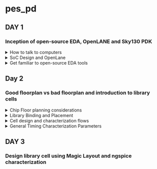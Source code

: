 # pes_pd
## DAY 1
### Inception of open-source EDA, OpenLANE and Sky130 PDK
<details>
<summary> How to talk to computers </summary>
  
**Introduction to QFN-48 Package, chip, pads, core, die and IPs**

How computers work
* An Arduino board is a well-known open-source electronics platform that encompasses a microcontroller and a development environment.
* It represents a compact computing chip responsible for executing instructions and managing the operations of your electronic project.
* The functionality of Arduino boards revolves around enabling you to create and upload code that dictates how the microcontroller on the board behaves.

![image](https://github.com/shreyakotagal/pes_pd/assets/117657204/74ac0bd8-41ad-425a-9b16-9b66bfe2271e)

The arduino can be designed as board like:

![image](https://github.com/shreyakotagal/pes_pd/assets/117657204/2f2197ba-eebc-4025-941d-22e4a893e033)

* When we examine the IC, it resembles an image referred to as a "chip," although it's technically known as a "PACKAGE."
* These packages are assigned names, such as "QFN-48," and there are various package types available with different configurations.
* The specific pin locations for this package are determined by the Arduino board.
* The size of the package is 7mm x 7mm.
* The chip itself, positioned in the center of the package, is the primary processing unit. It is connected to the package using a method called "wire bonding," facilitating the transfer of signals from external sources into the chip.
* Opening the chip reveals multiple components, including "PADs," which are like metal connectors on the chip's bottom.
* These PADs link the chip to a circuit, allowing external signals to enter for processing.
* The open space within the chip is known as the "Core." This Core functions as the chip's brain, responsible for most of the thinking and information processing.
* It houses digital logic elements such as AND gates, OR gates, and MUXs.
  
* The chip itself, known as the "Die," is the heart of a computer chip. It's a small, flat piece of silicon containing the electronic circuits where critical computations and operations occur. It's manufactured on a "Silicon Wafer."
* The typical Core of a CHIP consists of components like SoC (e.g., RISC-V SoC), SRAM, ADCs, DACs, PLL, SPI, and other elements.
* Collectively, SRAM, ADC, DAC, PLL, and others are referred to as "Foundry IP's" (Intellectual Properties).
* "Foundry" is a pivotal term in chip design, as it refers to the place where chips are manufactured. Foundries encompass machines used in chip production.
* The digital blocks situated within the SoC and the SPI interface are commonly termed "Macros."

![image](https://github.com/shreyakotagal/pes_pd/assets/117657204/7b63d0f5-53be-404d-8ad6-4b8bb52c661f)

**Introduction to RISC-V**

Definition of RISC-V:
* RISC-V, known as "RISC-V instruction set architecture" or "ISA," is a language of computing that facilitates communication with computers.
* It operates as an open-source instruction set architecture (ISA) founded on well-established principles of reduced instruction set computing (RISC).
Understanding Instruction Set Architecture (ISA):
* ISA encompasses the instructions a computer's processor can execute, essentially defining its capabilities.
Execution Flow for C Programs on Hardware:
* To execute a C program on specific hardware with a particular layout (e.g., qFlow), a specific flow is followed:
  * The C program is initially compiled into its corresponding assembly language program, which utilizes RISC-V assembly language.
  * This assembly language program is further transformed into machine language, represented as binary code (1's and 0's), understood by the hardware.
  * Although represented in hexadecimal in this context, it is eventually converted into binary format.
  * These binary instructions are then executed within the hardware layout to produce the desired output.
  * An intermediary layer between the C program and the layout is the "HDL" (Hardware Description Language).
  
Definition of HDL:
* HDL stands for "Hardware Description Language."
* It is a specialized programming language employed to articulate the structure and behavior of electronic circuits and systems.
* HDLs play a pivotal role in the design, simulation, and synthesis of digital circuits, including those within microprocessors, memory chips, and integrated circuits.
Types of HDLs:
* There are two primary types of HDLs:
  * Verilog:
    * Developed by Phil Moorby and Prabhu Goel in the 1980s.
  * VHDL (VHSIC Hardware Description Language):
    * Developed by the U.S. Department of Defense in the 1980s.
Implementation of RISC-V Specifications:
* To realize RISC-V specifications effectively, the use of RTL (Register-Transfer Level) is essential.
* In the presented context, the RTL used is the picorv32 CPU core, which serves as an implementation of these RISC-V specifications.
RTL-GDS Flow:
* The utilization of RTL facilitates the implementation of RISC-V specifications.
* The transition from RTL to GDS (Graphics Data System) marks the progression in the design flow, ensuring that the chip's physical layout and manufacturing processes are aligned with RISC-V specifications.

**From Software Applications to Hardware**
* Apps: Application software is a type of computer software that is designed to perform specific tasks or functions for end-users.
* System software: System software refers to a category of computer software that acts as an intermediary between the hardware components of a computer system and the user-facing application software. It provides essential services, manages hardware resources, and enables the execution of application programs.
* Operating System: The operating system is a fundamental piece of software that manages hardware resources and provides various services for both users and application programs. It controls tasks such as memory management, process scheduling, file system management, and user interface interaction.
* Compiler: A compiler is a type of software tool that translates high-level programming code written by developers into assembly-level language.
* Assembler: An assembler is a software tool that translates assembly language code into machine code or binary code that can be directly executed by a computer's processor.
* RTL: RTL serves as an abstraction level in the design process that represents the behavior of a digital circuit in terms of registers and the operations that transfer data between them.
* Hardware: Hardware refers to the physical components of a computer system or any electronic device. It encompasses all the tangible parts that make up a computing or electronic device and enable it to perform various tasks.

![image](https://github.com/shreyakotagal/pes_pd/assets/117657204/43c4f8e8-d9b4-4d65-9285-64f5068b7b7a)

</details>
<details>
<summary> SoC Design and OpenLane </summary>
  
**Introduction to all Components of Open-source Digital ASIC Design**
To implement Digital ASIC design, several essential components are required. These components include RTL IP's (Register Transfer Level Intellectual Properties), EDA Tools (Electronic Design Automation Tools), and PDK data (Process Design Kit data).
What is PDK?
* PDK (Process Design Kit) is a set of files provided by semiconductor manufacturers.
* It helps designers utilize the manufacturer's fabrication process to create integrated circuits (ICs).
* PDK includes comprehensive information, models, and files specific to the manufacturer's process technology.
* Designers rely on PDK to develop and validate their designs for a particular manufacturing process.
What are EDA Tools?
* EDA (Electronic Design Automation) tools are software applications and utilities used in the design and development of electronic systems.
* These systems encompass integrated circuits (ICs), printed circuit boards (PCBs), and other electronic components.
* EDA tools are critical for designing and testing electronic hardware to ensure proper functionality before manufacturing.
* They automate various aspects of the design process, improving efficiency and reducing errors.
Open-source Digital ASIC Design Components
For open-source Digital ASIC Design, three key elements are crucial:
* RTL IP's: These can be sourced from open repositories such as librecores.org, opencores.org, and GitHub, among others.
* EDA Tools: Open-source EDA tools like qflow, openROAD, and openLANE are available for design and validation.
* PDK: Open-source PDKs, like the Foss 130nm production PDK, provide the process-specific data necessary for designing ASICs.
Achieving 100% Open-source Digital ASIC Design
* The combination of RTL IP's, open-source EDA tools, and open-source PDKs enables the realization of 100% open-source Digital ASIC design.
ASIC Design Flow
* The methodology for open-source Digital ASIC Design is implemented through a structured flow.
* This flow involves a software tool known as "RTL to GDS2."
* The primary objective of the ASIC Design Flow is to take the design from RTL (Register Transfer Level) and convert it into the GDS2 format, which is used for the final layout of the ASIC.

**Simplified RTL to GDS2 Flow**
The simplified RTL to GDS2 flow is a sequence of major implementation steps for designing an Application-Specific Integrated Circuit (ASIC). It starts with an RTL (Register Transfer Level) model and ends with a fabricated masked set layout in the GDS2 format.
1) Synthesis:
* The first step involves synthesis, where the RTL design is translated into circuits composed of components from a standard Cell Library (SCL).
* The result is a gate-level netlist described in Hardware Description Language (HDL), functionally equivalent to RTL.
* Cells from the library have regular layouts, with variable cell widths but discrete sizes.
* Different EDA tools use various views of these cells, including electrical models, HDL, SPICE, and layout views.
3) Floor Planning and Power Planning:
* In this step, you perform floor planning and power planning based on whether you are implementing a single component (macro) or the entire chip.
* The goal is to plan the silicon area and create a robust power distribution network to supply power to the circuits.
* In chip floor planning, the chip die is partitioned between different chip components.
* In macro floor planning, you define the macro's dimensions, pin locations, routing tracks, and rows for later placement and routing steps.
* Power planning involves constructing a power network, often using multiple VDD and ground pins connected to components through power rings and metal power straps.
3) Placement:
* Placement is the third step and involves placing the gate-level netlist cells on vertical rows.
* Connected cells must be placed close to each other to reduce interconnect delays and facilitate successful routing.
* Placement occurs in two steps: global placement and detailed placement.
* Global placement aims to find optimal positions for cells, which may not be legal and can result in overlaps or going off rows.
* Detailed placement minimally alters the positions obtained in global placement to make them legal.
4) Clock Tree Synthesis (CTS):
* Clock tree synthesis is the fourth step, focusing on routing the clock signals before routing other signals.
* It involves creating a clock distribution network to deliver the clock to all clock cells (e.g., flip-flops).
* The clock network resembles a tree, with the clock source as the root and clock elements as the leaves.
* CTS aims to minimize clock skew (arrival time differences) and latency, ensuring a synchronized clock across the design.
5) Routing:
* The fifth step is routing, where signals are routed after clock routing.
* Given the placements and a fixed number of metal layers, a valid pattern of horizontal and vertical wires is found to connect cells together.
* Routing tools use metal layers defined by the PDK, which specify thickness, pitch, tracks, and minimum width.
* Routers often use grid routing methods, breaking routing into global and detailed routing stages.
6) Sign-Off:
* The final step is sign-off, which includes various verifications.
* Physical verification checks include:
  * Design Rule Checking (DRC) to ensure the layout adheres to design rules.
  * Layout vs. Schematic (LVS) to verify that the layout matches the gate-level netlist.
  * Timing verification includes Static Timing Analysis (STA) to ensure that all timing constraints are met, and the circuit operates at the designated clock frequency.
This simplified RTL to GDS2 flow is a fundamental process for designing ASICs, ensuring that the design is correctly synthesized, placed, routed, and verified before fabrication.

![image](https://github.com/shreyakotagal/pes_pd/assets/117657204/c3ccad88-3f26-4899-966c-da72a11a924d)

**Introduction to OpenLANE and Strive Chipsets**
What is OpenLANE?
OpenLANE is an open-source digital ASIC (Application-Specific Integrated Circuit) design flow and toolchain that aims to automate the process of designing and manufacturing custom silicon chips. It was primarily developed by efabless, an open-source semiconductor company, and it is part of the Google/Skywater 130nm PDK (Process Design Kit) based ASICs.
* OpenLANE started as an open-source flow for a true open-source tape-out experiment.
* It is designed to produce a clean GDS2 with no human intervention, ensuring no LVS violations or DRC violations.
* OpenLANE is tuned for the SkyWater 130nm Open PDK and also supports XFAB180 and GF130G.
* It offers both autonomous and interactive modes of operation.
* OpenLANE can be used for hardening macros and chips.
* It includes Design Space Exploration to find the best flow configuration.
Strive Chipsets
* Strive is a family of SoCs (System-on-Chips) that are part of the open-source movement.
* It encompasses open PDKs, open EDA (Electronic Design Automation) tools, and open RTL (Register Transfer Level) designs.
* The Strive family includes various members designed for different applications and use cases.
* While specific Strive chipset details are not provided here, they are part of the broader open-source hardware ecosystem promoting transparency and accessibility in chip design.
The OpenLANE ASIC design flow comprises several steps, ensuring a comprehensive and automated approach to designing custom silicon chips. Key components and steps in the OpenLANE flow include:
* Design RTL: The flow starts with the RTL design, which serves as the input.
* Synthesis: The RTL design is synthesized using Yosys, translated into a logic circuit, and optimized.
* Design Exploration: Utilities are used to sweep design configurations and select the best strategy.
* Testing Structural Insertion (Optional): DFT tools are used for test structure insertion.
* Physical Implementation: OpenROAD handles placement, clock tree synthesis, routing, and LEC.
* Antenna Diode Insertion: Prevents transistor gate damage during fabrication.
* Sign-Off: Includes static timing analysis, design rule checking, and Layout vs. Schematic.
Throughout the design flow, OpenLANE relies on open-source projects and tools to automate and optimize the ASIC design process, resulting in a clean GDS2 output ready for fabrication.
</details>
<details> 
<summary> Get familiar to open-source EDA tools </summary>
Skywater-130 PDK and OpenLane Project
  
**Skywater-130 PDK**
* The Skywater PDK files used in this project are located under `$PDK_ROOT`.
* They encompass various components:
  *  `Skywater-pdk`: Contains all foundry-provided PDK-related files.
  * `Open_pdks`: Includes scripts bridging the gap between closed-source and open-source PDKs for EDA tool compatibility.
  * `Sky130A`: Houses the open-source compatible PDK files.
**Invoking OpenLane**
* To initiate OpenLane, a key script is `flow.tcl`, which executes the design processes.

**Importing Package**
* Running `package require openlane 0.9` is necessary to import the required software dependencies into the OpenLane tool.

**Designs in OpenLane and Hierarchy in a Design**
* OpenLane comprises various design-related components:
* `Src folder`: Contains Verilog files and SDC (Synopsys Design Constraints) files.
* `Config.tcl files`: These hold design-specific configuration switches utilized by OpenLane.

**Prepare the Design for the Flow**
* Prepare the design for the flow using the command: `prep -design <design_name> -tag <tag>`.
* This stage creates a "runs" directory where all the results will be stored.

**Synthesis**
* Synthesis is a critical step in the ASIC design process.
* It can be initiated using the command: `run_synthesis`.
* One essential early task is to calculate the flop ratio, which is the ratio of the number of D flip-flops to the total number of cells.

</details>

## Day 2
### Good floorplan vs bad floorplan and introduction to library cells
<details>
<summary> Chip Floor planning considerations </summary>
  
**Floor Planning Considerations**
* When designing integrated circuits, floor planning is a critical step that involves defining the layout and placement of various components.
* Here are some key considerations and steps in the floor planning process.

1. Define Width and Height of Core and Die
- The "die" refers to the entire semiconductor chip, including the core, I/O pads, and additional features.
- The "core" is the central area of the chip where most of the active circuitry resides, such as CPU, GPU, memory, and logic components.

2. Utilization Factor
- Utilization factor is a crucial metric in floor planning.
- It measures the ratio of the area occupied by the actual components to the total available area.
- High utilization factors indicate efficient space usage.
![image](https://github.com/shreyakotagal/pes_pd/assets/117657204/68c095d1-c702-48a4-8bc4-cb3aaebcfc95)

![image](https://github.com/shreyakotagal/pes_pd/assets/117657204/9f5bc198-739e-411f-beac-14d5478025e7)

3. Location of Pre-Placed Cells
- Pre-placed cells are specific blocks or cells (e.g., memories, clock gating cells) manually placed by the designer before automated placement tools are used.
- These cells have predetermined locations to optimize placement.

4. De-coupling Capacitors
- De-coupling capacitors are essential in large circuits to mitigate voltage drops and noise.
- They store and discharge electrical energy quickly to filter high-frequency noise and transient voltage fluctuations.

5. Power Planning
- Proper power planning lowers noise in digital circuits caused by voltage droop and ground bounce.
- Robust power distribution networks (PDN) with numerous power strap taps are necessary to reduce resistance in the PDN.

6. Pin Placement
- Pin placement optimization minimizes buffering and enhances power consumption and timing.
- HDL netlists are used to determine where specific pins should be placed.
- Common pins are connected efficiently.

Steps to Run Floorplan using OpenLANE
1. Run floor planning in OpenLANE using the command: `run_floorplan`
2. Navigate to the directory: `` ../openlane/designs/picorv32a/runs/11-09_17-53/results/floorplan``
3. Use the command: `` magic -T /home/vsduser/Desktop/work/tools/openlane_working_dir/pdks/sky130A/libs.tech/magic/sky130A.tech lef read ../../tmp/merged.lef def read picorv32a.floorplan.def ``

[Insert Screenshots of Running OpenLANE and Floorplan]

Layout
- Include images showcasing the overall layout and zoomed-in views.

[Insert Layout Images Here]

Standard Cells
- Display images of standard cells used in the design.

[Insert Standard Cells Image Here]

</details>
<details> 
<summary> Library Binding and Placement </summary>
  
1. Bind the netlist with physical cells
Library consists of cells, sizes of cells, various flavours and shapes of the cells, Timing, Power and delay information.
Now, we have the floorplan, netlist and representation of components of netlist in library
place all the components such that the timing is not disturbed and distribute them properly.
2. Optimize Placement
Some components may be located very far to their inputs which can disturb signal integrity (as wire length increases, RC value increases). Therefore we use repeaters(may be series of buffers) inorder to avoid signal loss but area loss comes into picture.
Assuming that all the clock signals are working at ideal rate, we do the timing analysis if the current placement works good.
3. Placement
`run_placement`

![image](https://github.com/shreyakotagal/pes_pd/assets/117657204/2e10b688-78f6-4501-91bb-cdbc019ccb7f)

</details>
<details>
<summary> Cell design and characterization flows </summary>

Inputs for cell design flow

Cell design flow refers to the process of creating and optimizing individual digital logic cells that are part of a standard cell library. These libraries contain a set of pre-designed, characterized, and reusable logic gates, flip-flops, and other basic building blocks used in the design of integrated circuits. These libraries include PDK, DRC and LVS rules, SPICE models, libraries, user-defined specifications. User derfined specifications like Pin location, drawn gate lenght are added to the libarary by the library developer.

Circuit Design

Circuit design:Implment function using nmos and pmos and then derive the network graph. Derive the Euler's path and stick diagram from the graph.

Layout design Convert stick diagram according to the DRC rules Extraction of parasitics,extracted spice list

Characterization timing ,noise power.libs functions Read in the models and tech files and generate extracted spice Netlist. Read the subcircuits and attach power sources. Apply stimulus to characterization setup, provide neccesary output capacitance loads and provide neccesary simulation commands.

</details>
<details>
<summary> General Timing Characterization Parameters </summary>

Timing Threshold Definitions
In digital circuit design, timing thresholds are critical parameters used to measure signal characteristics and performance. Here are some key timing threshold definitions:
* **slew_low_rise_thr:** The threshold is set at 20% from the bottom power supply voltage when the signal is rising.
* **slew_high_rise_thr:** The threshold is set at 20% from the top power supply voltage when the signal is rising.
* **slew_low_fall_thr:** The threshold is set at 20% from the bottom power supply voltage when the signal is falling.
* **slew_high_fall_thr:** The threshold is set at 20% from the top power supply voltage when the signal is falling.
* **in_rise_thr:** Represents the 50% point on the rising edge of the input signal.
* **in_fall_thr:** Represents the 50% point on the falling edge of the input signal.
* **out_rise_thr:** Represents the 50% point on the rising edge of the output signal.
* **out_fall_thr:** Represents the 50% point on the falling edge of the output signal.
These parameters play a crucial role in calculating factors such as propagation delay and transition time, which are essential for assessing signal behavior and performance in digital circuits.
* **Propagation Delay:** Propagation delay is calculated as the time difference between the output threshold (out_thr) and the input threshold (in_thr).
  * Propagation delay=time(out_fall_thr)-time(in_rise_thr)
* **Transition Time:** Transition time is calculated as the time difference between the high slew rate threshold (slew_high_rise_thr) and the low slew rate threshold (slew_low_rise_thr). It measures how long it takes for a signal to transition between logic levels during its rise.
  * Rise transition time = time(slew_high_rise_thr) - time (slew_low_rise_thr)
These timing thresholds and calculations are fundamental in ensuring that digital circuits meet their specified performance criteria and timing constraints.

</details>

## DAY 3
###  Design library cell using Magic Layout and ngspice characterization

